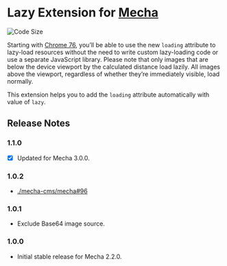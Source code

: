 Lazy Extension for [Mecha](https://github.com/mecha-cms/mecha)
==============================================================

![Code Size](https://img.shields.io/github/languages/code-size/mecha-cms/x.lazy?color=%23444&style=for-the-badge)

Starting with [Chrome 76](https://chromium.googlesource.com/chromium/src/+log/75.0.3770.67..76.0.3809.88), you’ll be able to use the new `loading` attribute to lazy-load resources without the need to write custom lazy-loading code or use a separate JavaScript library. Please note that only images that are below the device viewport by the calculated distance load lazily. All images above the viewport, regardless of whether they’re immediately visible, load normally.

This extension helps you to add the `loading` attribute automatically with value of `lazy`.

Release Notes
-------------

### 1.1.0

 - [x] Updated for Mecha 3.0.0.

### 1.0.2

 - [./mecha-cms/mecha#96](https://github.com/mecha-cms/mecha/issues/96)

### 1.0.1

 - Exclude Base64 image source.

### 1.0.0

 - Initial stable release for Mecha 2.2.0.